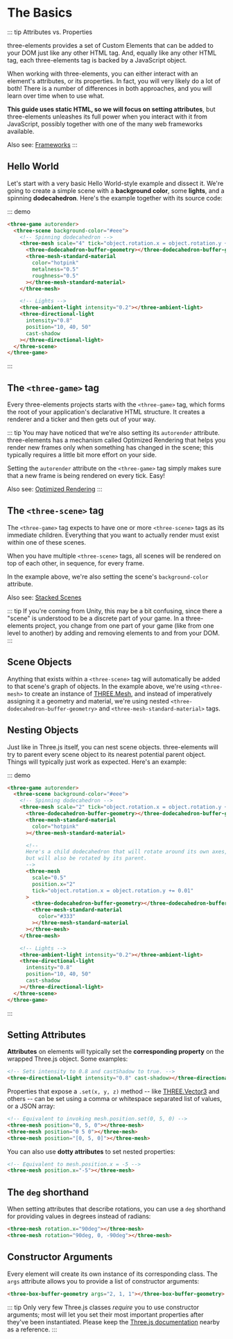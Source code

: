 # The Basics

::: tip Attributes vs. Properties

three-elements provides a set of Custom Elements that can be added to your DOM just like any other HTML tag. And, equally like any other HTML tag, each three-elements tag is backed by a JavaScript object.

When working with three-elements, you can either interact with an element's attributes, or its properties. In fact, you will very likely do a lot of both! There is a number of differences in both approaches, and you will learn over time when to use what.

**This guide uses static HTML, so we will focus on setting attributes**, but three-elements unleashes its full power when you interact with it from JavaScript, possibly together with one of the many web frameworks available.

Also see: [Frameworks](/advanced/frameworks)
:::

## Hello World

Let's start with a very basic Hello World-style example and dissect it. We're going to create a simple scene with a **background color**, some **lights**, and a spinning **dodecahedron**. Here's the example together with its source code:

::: demo

```html
<three-game autorender>
  <three-scene background-color="#eee">
    <!-- Spinning dodecahedron -->
    <three-mesh scale="4" tick="object.rotation.x = object.rotation.y += 0.01">
      <three-dodecahedron-buffer-geometry></three-dodecahedron-buffer-geometry>
      <three-mesh-standard-material
        color="hotpink"
        metalness="0.5"
        roughness="0.5"
      ></three-mesh-standard-material>
    </three-mesh>

    <!-- Lights -->
    <three-ambient-light intensity="0.2"></three-ambient-light>
    <three-directional-light
      intensity="0.8"
      position="10, 40, 50"
      cast-shadow
    ></three-directional-light>
  </three-scene>
</three-game>
```

:::

## The `<three-game>` tag

Every three-elements projects starts with the `<three-game>` tag, which forms the root of your application's declarative HTML structure. It creates a renderer and a ticker and then gets out of your way.

::: tip
You may have noticed that we're also setting its `autorender` attribute. three-elements has a mechanism called Optimized Rendering that helps you render new frames only when something has changed in the scene; this typically requires a little bit more effort on your side.

Setting the `autorender` attribute on the `<three-game>` tag simply makes sure that a new frame is being rendered on every tick. Easy!

Also see: [Optimized Rendering](/advanced/optimized-rendering)
:::

## The `<three-scene>` tag

The `<three-game>` tag expects to have one or more `<three-scene>` tags as its immediate children. Everything that you want to actually render must exist within one of these scenes.

When you have multiple `<three-scene>` tags, all scenes will be rendered on top of each other, in sequence, for every frame.

In the example above, we're also setting the scene's `background-color` attribute.

Also see: [Stacked Scenes](/advanced/stacked-scenes)

::: tip
If you're coming from Unity, this may be a bit confusing, since there a "scene" is understood to be a discrete part of your game. In a three-elements project, you change from one part of your game (like from one level to another) by adding and removing elements to and from your DOM.
:::

## Scene Objects

Anything that exists within a `<three-scene>` tag will automatically be added to that scene's graph of objects. In the example above, we're using `<three-mesh>` to create an instance of [THREE.Mesh](https://threejs.org/docs/#api/en/objects/Mesh), and instead of imperatively assigning it a geometry and material, we're using nested `<three-dodecahedron-buffer-geometry>` and `<three-mesh-standard-material>` tags.

## Nesting Objects

Just like in Three.js itself, you can nest scene objects. three-elements will try to parent every scene object to its nearest potential parent object. Things will typically just work as expected. Here's an example:

::: demo

```html
<three-game autorender>
  <three-scene background-color="#eee">
    <!-- Spinning dodecahedron -->
    <three-mesh scale="2" tick="object.rotation.x = object.rotation.y += 0.01">
      <three-dodecahedron-buffer-geometry></three-dodecahedron-buffer-geometry>
      <three-mesh-standard-material
        color="hotpink"
      ></three-mesh-standard-material>

      <!--
      Here's a child dodecahedron that will rotate around its own axes,
      but will also be rotated by its parent.
      -->
      <three-mesh
        scale="0.5"
        position.x="2"
        tick="object.rotation.x = object.rotation.y += 0.01"
      >
        <three-dodecahedron-buffer-geometry></three-dodecahedron-buffer-geometry>
        <three-mesh-standard-material
          color="#333"
        ></three-mesh-standard-material
      ></three-mesh>
    </three-mesh>

    <!-- Lights -->
    <three-ambient-light intensity="0.2"></three-ambient-light>
    <three-directional-light
      intensity="0.8"
      position="10, 40, 50"
      cast-shadow
    ></three-directional-light>
  </three-scene>
</three-game>
```

:::

## Setting Attributes

**Attributes** on elements will typically set the **corresponding property** on the wrapped Three.js object. Some examples:

```html
<!-- Sets intensity to 0.8 and castShadow to true. -->
<three-directional-light intensity="0.8" cast-shadow></three-directional-light>
```

Properties that expose a `.set(x, y, z)` method -- like [THREE.Vector3](https://threejs.org/docs/index.html#api/en/math/Vector3) and others -- can be set using a comma or whitespace separated list of values, or a JSON array:

```html
<!-- Equivalent to invoking mesh.position.set(0, 5, 0) -->
<three-mesh position="0, 5, 0"></three-mesh>
<three-mesh position="0 5 0"></three-mesh>
<three-mesh position="[0, 5, 0]"></three-mesh>
```

You can also use **dotty attributes** to set nested properties:

```html
<!-- Equivalent to mesh.position.x = -5 -->
<three-mesh position.x="-5"></three-mesh>
```

## The `deg` shorthand

When setting attributes that describe rotations, you can use a `deg` shorthand for providing values in degrees instead of radians:

```html
<three-mesh rotation.x="90deg"></three-mesh>
<three-mesh rotation="90deg, 0, -90deg"></three-mesh>
```

## Constructor Arguments

Every element will create its own instance of its corresponding class. The `args` attribute allows you to provide a list of constructor arguments:

```html
<three-box-buffer-geometry args="2, 1, 1"></three-box-buffer-geometry>
```

::: tip
Only very few Three.js classes _require_ you to use constructor arguments; most will let you set their most important properties after they've been instantiated. Please keep the [Three.js documentation](https://threejs.org/docs/) nearby as a reference.
:::
